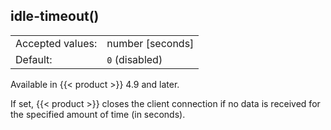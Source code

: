 ---
---
<!-- This file is under the copyright of Axoflow, and licensed under Apache License 2.0, except for using the Axoflow and AxoSyslog trademarks. -->

## idle-timeout()

|                  |                    |
| ---------------- | ------------------ |
| Accepted values: | number [seconds] |
| Default:         | `0` (disabled) |

Available in {{< product >}} 4.9 and later.

If set, {{< product >}} closes the client connection if no data is received for the specified amount of time (in seconds).

